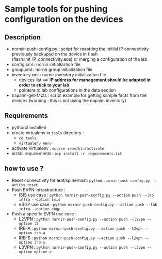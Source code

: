 # Sample tools for pushing configuration on the devices

## Description

- normir-push-config.py : script for resetting the initilal IP connectivity previously backuped on the device in flash (flash:init_IP_connectivity.eos) or merging a configuration of the lab
- config.xml : nornir initialization file
- group.xml : nornir group initialization file
- inventory.xml : nornir inventory initialization file
  - devices list ==> **IP address for management should be adapted in order to stick to your lab** 
  - pointers to lab configurations in the data section
- napalm-get-facts : script example for getting sample facts from the devices (warning : this is not using the napalm inventory)

## Requirements

- python3 installed
- create virtualenv in `tools` directory : 
  - `cd tools`
  - `virtualenv venv`
- activate virtualenv : `source venv/bin/activate`
- install requirements : `pip install -r requirements.txt`

## how to use ?

- Reset connectivity for leaf/spine/host: `python nornir-push-config.py --action reset`
- Push EVPN infrastructure :
  - ISIS use case : `python nornir-push-config.py --action push --lab infra --option isis`
  - eBGP use case : `python nornir-push-config.py --action push --lab infra --option ebgp`
- Push a specific EVPN use case :
  - L2VPN : `python nornir-push-config.py --action push --l2vpn --option l2`
  - IRB-A : `python nornir-push-config.py --action push --l2vpn --option irb-a`
  - IRB-S : `python nornir-push-config.py --action push --l2vpn --option irb-s`
  - L3VPN : `python nornir-push-config.py --action push --l3vpn --option option-a`
